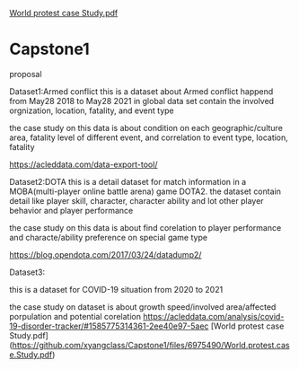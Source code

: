 [World protest case Study.pdf](https://github.com/xyangclass/Capstone1/files/6975488/World.protest.case.Study.pdf)
# Capstone1
proposal

Dataset1:Armed conflict
this is a dataset about Armed conflict happend from May28 2018 to May28 2021 in global
data set contain the involved orgnization, location, fatality, and event type

the case study on this data is about condition on each geographic/culture area,
fatality level of different event, and correlation to event type, location, fatality

https://acleddata.com/data-export-tool/

Dataset2:DOTA
this is a detail dataset for match information in a MOBA(multi-player online battle arena)
game DOTA2. the dataset contain detail like player skill, character, character ability
and lot other player behavior and player performance

the case study on this data is about find corelation to player performance and characte/ability
preference on special game type

https://blog.opendota.com/2017/03/24/datadump2/

Dataset3:

this is a dataset for COVID-19 situation from 2020 to 2021

the case study on dataset is about growth speed/involved area/affected porpulation
and potential corelation 
https://acleddata.com/analysis/covid-19-disorder-tracker/#1585775314361-2ee40e97-5aec
[World protest case Study.pdf]
(https://github.com/xyangclass/Capstone1/files/6975490/World.protest.case.Study.pdf)


